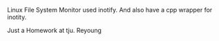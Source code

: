 Linux File System Monitor used inotify.
And also have a cpp wrapper for inotity.

Just a Homework at tju.
Reyoung